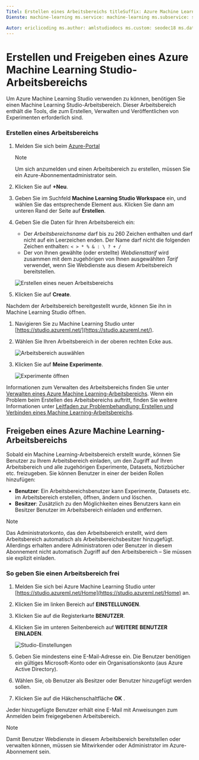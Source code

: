 ```yaml
---
Titel: Erstellen eines Arbeitsbereichs titleSuffix: Azure Machine Learning Studio-Beschreibung: Um Azure Machine Learning Studio verwenden zu können, benötigen Sie einen Machine Learning Studio-Arbeitsbereich. Dieser Arbeitsbereich enthält die Tools, die zum Erstellen, Verwalten und Veröffentlichen von Experimenten erforderlich sind.
Dienste: machine-learning ms.service: machine-learning ms.subservice: studio ms.topic: Artikel

Autor: ericlicoding ms.author: amlstudiodocs ms.custom: seodec18 ms.date: 07.12.2017
---
```


# <a name="create-and-share-an-azure-machine-learning-studio-workspace"></a>Erstellen und Freigeben eines Azure Machine Learning Studio-Arbeitsbereichs

Um Azure Machine Learning Studio verwenden zu können, benötigen Sie einen Machine Learning Studio-Arbeitsbereich. Dieser Arbeitsbereich enthält die Tools, die zum Erstellen, Verwalten und Veröffentlichen von Experimenten erforderlich sind.



### <a name="to-create-a-workspace"></a>Erstellen eines Arbeitsbereichs
1. Melden Sie sich beim [Azure-Portal](https://portal.azure.com/)

    > [!NOTE]
    > Um sich anzumelden und einen Arbeitsbereich zu erstellen, müssen Sie ein Azure-Abonnementadministrator sein. 
    >
    > 

2. Klicken Sie auf **+Neu**.

3. Geben Sie im Suchfeld **Machine Learning Studio Workspace** ein, und wählen Sie das entsprechende Element aus. Klicken Sie dann am unteren Rand der Seite auf **Erstellen**.

4. Geben Sie die Daten für Ihren Arbeitsbereich ein:

    - Der *Arbeitsbereichsname* darf bis zu 260 Zeichen enthalten und darf nicht auf ein Leerzeichen enden. Der Name darf nicht die folgenden Zeichen enthalten: `< > * % & : \ ? + /`
    - Der von Ihnen gewählte (oder erstellte) *Webdiensttarif* wird zusammen mit dem zugehörigen von Ihnen ausgewählten *Tarif* verwendet, wenn Sie Webdienste aus diesem Arbeitsbereich bereitstellen.

    ![Erstellen eines neuen Arbeitsbereichs](./media/create-workspace/create-new-workspace.png)

5. Klicken Sie auf **Create**.

Nachdem der Arbeitsbereich bereitgestellt wurde, können Sie ihn in Machine Learning Studio öffnen.

1. Navigieren Sie zu Machine Learning Studio unter [https://studio.azureml.net/](https://studio.azureml.net/).

2. Wählen Sie Ihren Arbeitsbereich in der oberen rechten Ecke aus.

    ![Arbeitsbereich auswählen](./media/create-workspace/open-workspace.png)

3. Klicken Sie auf **Meine Experimente**.

    ![Experimente öffnen](./media/create-workspace/my-experiments.png)

Informationen zum Verwalten des Arbeitsbereichs finden Sie unter [Verwalten eines Azure Machine Learning-Arbeitsbereichs](manage-workspace.md).
Wenn ein Problem beim Erstellen des Arbeitsbereichs auftritt, finden Sie weitere Informationen unter [Leitfaden zur Problembehandlung: Erstellen und Verbinden eines Machine Learning-Arbeitsbereichs](troubleshooting-creating-ml-workspace.md).


## <a name="sharing-an-azure-machine-learning-workspace"></a>Freigeben eines Azure Machine Learning-Arbeitsbereichs
Sobald ein Machine Learning-Arbeitsbereich erstellt wurde, können Sie Benutzer zu Ihrem Arbeitsbereich einladen, um den Zugriff auf Ihren Arbeitsbereich und alle zugehörigen Experimente, Datasets, Notizbücher etc. freizugeben. Sie können Benutzer in einer der beiden Rollen hinzufügen:

* **Benutzer**: Ein Arbeitsbereichsbenutzer kann Experimente, Datasets etc. im Arbeitsbereich erstellen, öffnen, ändern und löschen.
* **Besitzer**: Zusätzlich zu den Möglichkeiten eines Benutzers kann ein Besitzer Benutzer im Arbeitsbereich einladen und entfernen.

> [!NOTE]
> Das Administratorkonto, das den Arbeitsbereich erstellt, wird dem Arbeitsbereich automatisch als Arbeitsbereichsbesitzer hinzugefügt. Allerdings erhalten andere Administratoren oder Benutzer in diesem Abonnement nicht automatisch Zugriff auf den Arbeitsbereich – Sie müssen sie explizit einladen.
> 
> 

### <a name="to-share-a-workspace"></a>So geben Sie einen Arbeitsbereich frei

1. Melden Sie sich bei Azure Machine Learning Studio unter [https://studio.azureml.net/Home](https://studio.azureml.net/Home) an.

2. Klicken Sie im linken Bereich auf **EINSTELLUNGEN**.

3. Klicken Sie auf die Registerkarte **BENUTZER**.

4. Klicken Sie im unteren Seitenbereich auf **WEITERE BENUTZER EINLADEN**.

    ![Studio-Einstellungen](./media/create-workspace/settings.png)

5. Geben Sie mindestens eine E-Mail-Adresse ein. Die Benutzer benötigen ein gültiges Microsoft-Konto oder ein Organisationskonto (aus Azure Active Directory).

6. Wählen Sie, ob Benutzer als Besitzer oder Benutzer hinzugefügt werden sollen.

7. Klicken Sie auf die Häkchenschaltfläche **OK** .

Jeder hinzugefügte Benutzer erhält eine E-Mail mit Anweisungen zum Anmelden beim freigegebenen Arbeitsbereich.

> [!NOTE]
> Damit Benutzer Webdienste in diesem Arbeitsbereich bereitstellen oder verwalten können, müssen sie Mitwirkender oder Administrator im Azure-Abonnement sein. 



